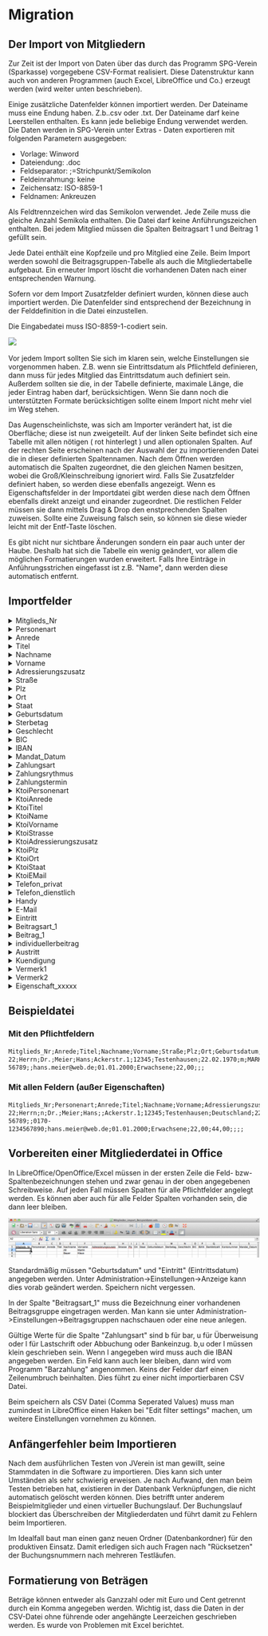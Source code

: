 # Migration

## Der Import von Mitgliedern

Zur Zeit ist der Import von Daten über das durch das Programm SPG-Verein (Sparkasse) vorgegebene CSV-Format realisiert. Diese Datenstruktur kann auch von anderen Programmen (auch Excel, LibreOffice und Co.) erzeugt werden (wird weiter unten beschrieben).

Einige zusätzliche Datenfelder können importiert werden. Der Dateiname muss eine Endung haben. Z.b..csv oder .txt. Der Dateiname darf keine Leerstellen enthalten. Es kann jede beliebige Endung verwendet werden. Die Daten werden in SPG-Verein unter Extras - Daten exportieren mit folgenden Parametern ausgegeben:

* Vorlage: Winword
* Dateiendung: .doc
* Feldseparator: ;=Strichpunkt/Semikolon
* Feldeinrahmung: keine
* Zeichensatz: ISO-8859-1
* Feldnamen: Ankreuzen

Als Feldtrennzeichen wird das Semikolon verwendet. Jede Zeile muss die gleiche Anzahl Semikola enthalten. Die Datei darf keine Anführungszeichen enthalten. Bei jedem Mitglied müssen die Spalten Beitragsart 1 und Beitrag 1 gefüllt sein.

Jede Datei enthält eine Kopfzeile und pro Mitglied eine Zeile. Beim Import werden sowohl die Beitragsgruppen-Tabelle als auch die Mitgliedertabelle aufgebaut. Ein erneuter Import löscht die vorhandenen Daten nach einer entsprechenden Warnung.

Sofern vor dem Import Zusatzfelder definiert wurden, können diese auch importiert werden. Die Datenfelder sind entsprechend der Bezeichnung in der Felddefinition in die Datei einzustellen.

Die Eingabedatei muss ISO-8859-1-codiert sein.

![](img/ImportMenüpunkt.JPG)

Vor jedem Import sollten Sie sich im klaren sein, welche Einstellungen sie vorgenommen haben. Z.B. wenn sie Eintrittsdatum als Pflichtfeld definieren, dann muss für jedes Mitglied das Eintrittsdatum auch definiert sein. Außerdem sollten sie die, in der Tabelle definierte, maximale Länge, die jeder Eintrag haben darf, berücksichtigen. Wenn Sie dann noch die unterstützten Formate berücksichtigen sollte einem Import nicht mehr viel im Weg stehen.

Das Augenscheinlichste, was sich am Importer verändert hat, ist die Oberfläche; diese ist nun zweigeteilt. Auf der linken Seite befindet sich eine Tabelle mit allen nötigen ( rot hinterlegt ) und allen optionalen Spalten. Auf der rechten Seite erscheinen nach der Auswahl der zu importierenden Datei die in dieser definierten Spaltennamen. Nach dem Öffnen werden automatisch die Spalten zugeordnet, die den gleichen Namen besitzen, wobei die Groß/Kleinschreibung ignoriert wird. Falls Sie Zusatzfelder definiert haben, so werden diese ebenfalls angezeigt. Wenn es Eigenschaftsfelder in der Importdatei gibt werden diese nach dem Öffnen ebenfalls direkt anzeigt und einander zugeordnet. Die restlichen Felder müssen sie dann mittels Drag & Drop den enstprechenden Spalten zuweisen. Sollte eine Zuweisung falsch sein, so können sie diese wieder leicht mit der Entf-Taste löschen.

Es gibt nicht nur sichtbare Änderungen sondern ein paar auch unter der Haube. Deshalb hat sich die Tabelle ein wenig geändert, vor allem die möglichen Formatierungen wurden erweitert. Falls Ihre Einträge in Anführungsstrichen eingefasst ist z.B. "Name", dann werden diese automatisch entfernt.

## Importfelder

<details>

<summary>Mitglieds_Nr</summary>

**Inhalt:**\
Mitgliedsnummer, muss eine eindeutige ID sein, ansonsten kommt es zu einem Fehler. Wird bei der Verwendung von externen Mitgliedsnummern auch in die entsprechende Spalte eingetragen.

* [x] **Spalte muss existieren**
* [ ] **Leere Spalte erlaubt**

**MySQL:**\
\`id\` bigint(20) NOT NULL AUTO\_INCREMENT, \`externemitgliedsnummer\` varchar(50) DEFAULT NULL, PRIMARY KEY (\`id\`), UNIQUE KEY \`id\` (\`id\`), UNIQUE KEY \`externemitgliedsnummer\` (\`externemitgliedsnummer\`)

</details>

<details>

<summary>Personenart</summary>

**Inhalt:**\
n = natürliche Person\
j = juristische Person (Firma, Organisation, Behörde)\
Wenn die Spalte Personenart nicht in der Importdatei existiert, wird defaultmäßig 'n' übernommen.

**Max. Länge:**\
1

* [ ] **Spalte muss existieren**
* [x] **Leere Spalte erlaubt**

**MySQL:**\
char(1) DEFAULT NULL

</details>

<details>

<summary>Anrede</summary>

**Inhalt:**\
Herrn / Frau

**Max. Länge:**\
40

* [x] **Spalte muss existieren**
* [x] **Leere Spalte erlaubt**

**MySQL:**\
varchar(40) DEFAULT NULL

</details>

<details>

<summary>Titel</summary>

**Inhalt:**\
Dr. ...

**Max. Länge:**\
40

* [x] **Spalte muss existieren**
* [x] **Leere Spalte erlaubt**

**MySQL:**\
varchar(40) DEFAULT NULL

</details>

<details>

<summary>Nachname</summary>

**Inhalt:**\
Nachname, wenn Personenart = j,\
dann Firmenname Zeile 1

**Max. Länge:**\
40

* [x] **Spalte muss existieren**
* [ ] **Leere Spalte erlaubt**

**MySQL:**\
\`name\` varchar(40) NOT NULL

</details>

<details>

<summary>Vorname</summary>

**Inhalt:**\
Vorname, wenn Personenart = j,\
dann Firmenname Zeile 2

**Max. Länge:**\
40

* [x] **Spalte muss existieren**
* [ ] **Leere Spalte erlaubt**

**MySQL:**\
varchar(40) DEFAULT NULL

</details>

<details>

<summary>Adressierungszusatz</summary>

**Inhalt:**\
Adressierungszusatz

**Max. Länge:**\
40

* [ ] **Spalte muss existieren**
* [x] **Leere Spalte erlaubt**

**MySQL:**\
varchar(40) DEFAULT NULL

</details>

<details>

<summary>Straße</summary>

**Inhalt:**\
Straßenname inkl. Hausnummer

**Max. Länge:**\
40

* [x] **Spalte muss existieren**
* [ ] **Leere Spalte erlaubt**

**MySQL:**\
varchar(40) NOT NULL

</details>

<details>

<summary>Plz</summary>

**Inhalt:**\
Postleitzahl

**Max. Länge:**\
10

* [x] **Spalte muss existieren**
* [ ] **Leere Spalte erlaubt**

**MySQL:**\
varchar(10) NOT NULL

</details>

<details>

<summary>Ort</summary>

**Inhalt:**\
Ort

**Max. Länge:**\
40

* [x] **Spalte muss existieren**
* [ ] **Leere Spalte erlaubt**

**MySQL:**\
varchar(40) NOT NULL

</details>

<details>

<summary>Staat</summary>

**Inhalt:**\
Staat bei Auslandsanschriften

**Max. Länge:**\
50

* [ ] **Spalte muss existieren**
* [x] **Leere Spalte erlaubt**

**MySQL:**\
varchar(50) DEFAULT NULL

</details>

<details>

<summary>Geburtsdatum</summary>

**Inhalt:**\
Geburtsdatum im Format:\
TT.MM.JJJJ\
TT.MM.JJ\
TT/MM/JJJJ\
TT/MM/JJJJ

JJ funktioniert für alle Mitglieder jünger 100.Ffür ältere Menschen muss es angepasst werden. Eine Warnung wird ausgegeben.

**Max. Länge:**\
10

* [x] **Spalte muss existieren**

**Leere Spalte erlaubt:**\
Abhängig von den EInstellungen

**MySQL:**\
date DEFAULT NULL

</details>

<details>

<summary>Sterbetag</summary>

**Inhalt:**\
Sterbetag, Austritt sollte auch definiert sein, ansonsten wird das Sterbedatum als Austrittsdatum angenommen. Unterstützte Formate siehe Geburtsdatum

**Max. Länge:**\
10

* [x] **Spalte muss existieren**
* [x] **Leere Spalte erlaubt**

**MySQL:**\
date DEFAULT NULL

</details>

<details>

<summary>Geschlecht</summary>

**Inhalt:**\
Muss mit einem kleinen oder großen m, w oder o beginnen z.B. gültig: Weiblich, männlich, ohne Angabe, M, w, o. Ist diese Spalte bei einem Mitglied leer so wird man bei der nächsten Bearbeitung des Mitglieds in JVerein aufgefordert das Geschlecht nachzutragen. Möchte man dies vermeiden, sollte man vor dem Import leere Daten in dieser Spalte mit bspw. o belegen.

**Max. Länge:**\
1

* [x] **Spalte muss existieren**
* [x] **Leere Spalte erlaubt**

**MySQL:**\
char(1) DEFAULT NULL

</details>

<details>

<summary>BIC</summary>

**Inhalt:**\
BIC

**Max. Länge:**\
11

* [x] **Spalte muss existieren**

**Leere Spalte erlaubt:**

Wenn Zahlungsart Lastschrift: nein, sonst ja

**MySQL:**\
varchar(11) DEFAULT NULL

</details>

<details>

<summary>IBAN</summary>

**Inhalt:**\
IBAN

**Max. Länge:**\
35

* [x] **Spalte muss existieren**

**Leere Spalte erlaubt:**

Wenn Zahlungsart Lastschrift: nein, sonst ja

**MySQL:**\
varchar(34) DEFAULT NULL

</details>

<details>

<summary>Mandat_Datum</summary>

**Inhalt:**\
Datum des Mandates TT.MM.JJJJ

* [x] **Spalte muss existieren**
* [x] **Leere Spalte erlaubt**

**MySQL:**\
date DEFAULT NULL

</details>

<details>

<summary>Zahlungsart</summary>

**Inhalt:**\
l (Kleinbuchstabe L) oder Lastschrift oder Abbuchung oder Bankeinzug für Lastschrift, b oder bar für Barzahlung u oder ueberweisung für Überweisung

**Max. Länge**\
1

* [x] **Spalte muss existieren**
* [x] **Leere Spalte erlaubt**

**MySQL:**\
1 SEPA, 2 Überweisung, 3 Bar, \`zahlungsweg\` int(11) DEFAULT NULL

</details>

<details>

<summary>Zahlungsrythmus</summary>

**Inhalt:**\
1 = monatlich\
3 = vierteljährlich\
6 = halbjährlich\
12 = jährlich\
wenn keine Angabe erfolgt, wird jährlich angenommen.

**Max. Länge**\
2

* [ ] **Spalte muss existieren**
* [x] **Leere Spalte erlaubt**

**MySQL:**\
int(11) DEFAULT NULL

</details>

<details>

<summary>Zahlungstermin</summary>

**Inhalt:**\
1 = monatlich,\
31 = Vierteljährlich (Jan./Apr./Juli/Okt)\
32 = Vierteljährlich (Feb./Mai /Aug./Nov.)\
33 = Vierteljährlich (März/Juni/Sep./Dez.)\
61 = Halbjährlich (Jan./Juli)\
62 = Halbjährlich (Feb./Aug.)\
63 = Halbjährlich (März/Sep.)\
64 = Halbjährlich (Apr./Okt.)\
65 = Halbjährlich (Mai /Nov.)\
66 = Halbjährlich (Juni/Dez.)\
1201 = Jährlich (Jan.)\
1202 = Jährlich (Feb.)\
1203 = Jährlich (März)\
1204 = Jährlich (Apr.)\
1205 = Jährlich (Mai )\
1206 = Jährlich (Juni)\
1207 = Jährlich (Juli)\
1208 = Jährlich (Aug.)\
1209 = Jährlich (Sep.)\
1210 = Jährlich (Okt.)\
1211 = Jährlich (Nov.)\
1212 = Jährlich (Dez.)

**Max. Länge**\
1-4

* [ ] **Spalte muss existieren**
* [x] **Leere Spalte erlaubt**

**MySQL:**\
int(11) DEFAULT NULL

</details>

<details>

<summary>KtoiPersonenart</summary>

**Inhalt:**\
Personenart des abweichenden Kontoinhabers\
n = natürliche Person\
j = juristische Person

**Max. Länge**\
1

* [ ] **Spalte muss existieren**
* [ ] **Leere Spalte erlaubt**

</details>

<details>

<summary>KtoiAnrede</summary>

**Inhalt:**\
Anrede des abweichenden Kontoinhabers

**Max. Länge**\
10

* [ ] **Spalte muss existieren**
* [ ] **Leere Spalte erlaubt**

</details>

<details>

<summary>KtoiTitel</summary>

**Inhalt:**\
Titel des abweichenden Kontoinhabers (Dr. o. ä.)

**Max. Länge**\
10

* [ ] **Spalte muss existieren**
* [ ] **Leere Spalte erlaubt**

</details>

<details>

<summary>KtoiName</summary>

**Inhalt:**\
Name des abweichenden Kontoinhabers

**Max. Länge**\
40

* [ ] **Spalte muss existieren**
* [ ] **Leere Spalte erlaubt**

</details>

<details>

<summary>KtoiVorname</summary>

**Inhalt:**\
Vorname des abweichenden Kontoinhabers

**Max. Länge**\
40

* [ ] **Spalte muss existieren**
* [ ] **Leere Spalte erlaubt**

</details>

<details>

<summary>KtoiStrasse</summary>

**Inhalt:**\
Straße des abweichenden Kontoinhabers

**Max. Länge**\
40

* [ ] **Spalte muss existieren**
* [ ] **Leere Spalte erlaubt**

</details>

<details>

<summary>KtoiAdressierungszusatz</summary>

**Inhalt:**\
Adressierungszusatz des abweichenden Kontoinhabers

**Max. Länge**\
40

* [ ] **Spalte muss existieren**
* [ ] **Leere Spalte erlaubt**

</details>

<details>

<summary>KtoiPlz</summary>

**Inhalt:**\
Postleitzahl des abweichenden Kontoinhabers

**Max. Länge**\
10

* [ ] **Spalte muss existieren**
* [ ] **Leere Spalte erlaubt**

</details>

<details>

<summary>KtoiOrt</summary>

**Inhalt:**\
Ort des abweichenden Kontoinhabers

**Max. Länge**\
40

* [ ] **Spalte muss existieren**
* [ ] **Leere Spalte erlaubt**

</details>

<details>

<summary>KtoiStaat</summary>

**Inhalt:**\
Staat des abweichenden Kontoinhabers

**Max. Länge**\
40

* [ ] **Spalte muss existieren**
* [ ] **Leere Spalte erlaubt**

</details>

<details>

<summary>KtoiEMail</summary>

**Inhalt:**\
EMail-Adresse des abweichenden Kontoinhabers

**Max. Länge**\
50

* [ ] **Spalte muss existieren**
* [ ] **Leere Spalte erlaubt**

</details>

<details>

<summary>Telefon_privat</summary>

**Inhalt:**\
private Telefonnummer

**Max. Länge**\
20

* [x] **Spalte muss existieren**
* [x] **Leere Spalte erlaubt**

</details>

<details>

<summary>Telefon_dienstlich</summary>

**Inhalt:**\
dienstliche / geschäftliche Telefonnummer

**Max. Länge**\
20

* [x] **Spalte muss existieren**
* [x] **Leere Spalte erlaubt**

</details>

<details>

<summary>Handy</summary>

**Inhalt:**\
Mobile Telefonnummer

**Max. Länge**\
20

* [ ] **Spalte muss existieren**
* [x] **Leere Spalte erlaubt**

</details>

<details>

<summary>E-Mail</summary>

**Inhalt:**\
E-Mail Adresse

**Max. Länge**\
50

* [x] **Spalte muss existieren**
* [x] **Leere Spalte erlaubt**

</details>

<details>

<summary>Eintritt</summary>

**Inhalt:**\
Eintrittsdatum, unterstützte Formate siehe Geburtsdatum

**Max. Länge**\
10

* [x] **Spalte muss existieren**

**Leere Spalte in Abhängigkeit von den Einstellungen erlaubt**

</details>

<details>

<summary>Beitragsart_1</summary>

**Inhalt:**\
Bezeichnung der Beitragsart. Z. B. Jugendliche, Erwachsene, Familien

**Max. Länge**\
30

* [x] **Spalte muss existieren**
* [ ] **Leere Spalte erlaubt**

</details>

<details>

<summary>Beitrag_1</summary>

**Inhalt:**\
Höhe des Beitrages in Euro (Format xxx,xx)

* [x] **Spalte muss existieren**
* [ ] **Leere Spalte erlaubt**

</details>

<details>

<summary>individuellerbeitrag</summary>

**Inhalt:**\
Höhe des individuellen Beitrages in Euro (Format xxx,xx)

* [ ] **Spalte muss existieren**
* [x] **Leere Spalte erlaubt**

</details>

<details>

<summary>Austritt</summary>

**Inhalt:**\
Datum des Austritts, je nach Vereinssatzung ist die Kündigung erst zum Jahresende wirksam. Hier wird das Wirksamwerden der Kündigung vermerkt. Unterstützte Formate siehe Geburtsdatum.

**Max. Länge**\
10

* [x] **Spalte muss existieren**
* [x] **Leere Spalte erlaubt**

</details>

<details>

<summary>Kuendigung</summary>

**Inhalt:**\
Datum der Kündigung. Unterstützte Formate siehe Geburtsdatum

**Max. Länge**\
10

* [x] **Spalte muss existieren**
* [x] **Leere Spalte erlaubt**

</details>

<details>

<summary>Vermerk1</summary>

**Inhalt:**\
1\. Vermerk

**Max. Länge**\
255

* [ ] **Spalte muss existieren**
* [x] **Leere Spalte erlaubt**

</details>

<details>

<summary>Vermerk2</summary>

**Inhalt:**\
1\. Vermerk

**Max. Länge**\
255

* [ ] **Spalte muss existieren**
* [x] **Leere Spalte erlaubt**

</details>

<details>

<summary>Eigenschaft_xxxxx</summary>

**Inhalt:**\
Eigenschaft eines Mitglieds. Diese Spalte kann mehrfach vorkommen. Anstatt von xxxxx wird die Eigenschaftengruppe eingetragen. Die importieren Eigenschaften dieser Gruppe zugeordnet.

**Max. Länge**\
30

* [ ] **Spalte muss existieren**

</details>

## Beispieldatei

### **Mit den Pflichtfeldern**

```
Mitglieds_Nr;Anrede;Titel;Nachname;Vorname;Straße;Plz;Ort;Geburtsdatum;Geschlecht;BIC;IBAN;Bankleitzahl;Kontonummer;Mandat_Datum;Zahlungsart;Telefon_privat;Telefon_dienstlich;Email;Eintritt;Beitragsart_1;Beitrag_1;Austritt;Kündigung;Sterbetag
22;Herrn;Dr.;Meier;Hans;Ackerstr.1;12345;Testenhausen;22.02.1970;m;MARKDEFF;DE68210501700012345678;12345678;12345;01.01.2000;l;01234-56789;;hans.meier@web.de;01.01.2000;Erwachsene;22,00;;;
```

### Mit allen Feldern (außer Eigenschaften)

```
Mitglieds_Nr;Personenart;Anrede;Titel;Nachname;Vorname;Adressierungszusatz;Straße;Plz;Ort;Staat;Geburtsdatum;Sterbetag;Geschlecht;BIC;IBAN;Bankleitzahl;Kontonummer;Mandat_Datum;Mandat_Version;Zahlungsart;Zahlungsrhytmus;Zahlungstermin;KtoiPersonenart;KtoiAnrede;KtoiTitel;KtoiName;KtoiVorname;KtoiStrasse;KtoiAdressierungszusatz;KtoiPlz;KtoiOrt;KtoiStaat;KtoiEMail;Telefon_privat;Telefon_dienstlich;Handy;Email;Eintritt;Beitragsart_1;Beitrag_1;individuellerbeitrag;Austritt;Kündigung;Vermerk1;Vermerk2
22;Herrn;n;Dr.;Meier;Hans;;Ackerstr.1;12345;Testenhausen;Deutschland;22.02.1970;;m;MARKDEFF;DE68210501700012345678;12345678;12345;01.01.2000;1;l;12;1201;;;;;;;;;;;;01234-56789;;0170-1234567890;hans.meier@web.de;01.01.2000;Erwachsene;22,00;44,00;;;;
```

## Vorbereiten einer Mitgliederdatei in Office

In LibreOffice/OpenOffice/Excel müssen in der ersten Zeile die Feld- bzw- Spaltenbezeichnungen stehen und zwar genau in der oben angegebenen Schreibweise. Auf jeden Fall müssen Spalten für alle Pflichtfelder angelegt werden. Es können aber auch für alle Felder Spalten vorhanden sein, die dann leer bleiben.

![](img/Dateiaufbau.png)

Standardmäßig müssen "Geburtsdatum" und "Eintritt" (Eintrittsdatum) angegeben werden. Unter Administration->Einstellungen->Anzeige kann dies vorab geändert werden. Speichern nicht vergessen.

In der Spalte "Beitragsart\_1" muss die Bezeichnung einer vorhandenen Beitragsgruppe eingetragen werden. Man kann sie unter Administration->Einstellungen->Beitragsgruppen nachschauen oder eine neue anlegen.

Gültige Werte für die Spalte "Zahlungsart" sind b für bar, u für Überweisung oder l für Lastschrift oder Abbuchung oder Bankeinzug. b,u oder l müssen klein geschrieben sein. Wenn l angegeben wird muss auch die IBAN angegeben werden. Ein Feld kann auch leer bleiben, dann wird vom Programm "Barzahlung" angenommen. Keins der Felder darf einen Zeilenumbruch beinhalten. Dies führt zu einer nicht importierbaren CSV Datei.

Beim speichern als CSV Datei (Comma Seperated Values) muss man zumindest in LibreOffice einen Haken bei "Edit filter settings" machen, um weitere Einstellungen vornehmen zu können.

## Anfängerfehler beim Importieren

Nach dem ausführlichen Testen von JVerein ist man gewillt, seine Stammdaten in die Software zu importieren. Dies kann sich unter Umständen als sehr schwierig erweisen. Je nach Aufwand, den man beim Testen betrieben hat, existieren in der Datenbank Verknüpfungen, die nicht automatisch gelöscht werden können. Dies betrifft unter anderem Beispielmitglieder und einen virtueller Buchungslauf. Der Buchungslauf blockiert das Überschreiben der Mitgliederdaten und führt damit zu Fehlern beim Importieren.

Im Idealfall baut man einen ganz neuen Ordner (Datenbankordner) für den produktiven Einsatz. Damit erledigen sich auch Fragen nach "Rücksetzen" der Buchungsnummern nach mehreren Testläufen.

## Formatierung von Beträgen

Beträge können entweder als Ganzzahl oder mit Euro und Cent getrennt durch ein Komma angegeben werden. Wichtig ist, dass die Daten in der CSV-Datei ohne führende oder angehängte Leerzeichen geschrieben werden. Es wurde von Problemen mit Excel berichtet.

